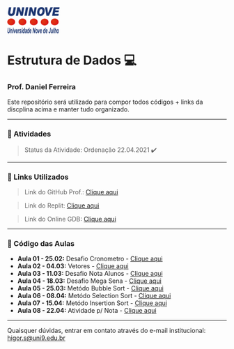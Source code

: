 <img src="https://github.com/HigorRoc/Uninove_2021.1/blob/main/Uninove-Logo.png" width="120" height="60">

# Estrutura de Dados :computer:
###  Prof. Daniel Ferreira

Este repositório será utilizado para compor todos códigos + links da discplina acima e manter tudo organizado.

---

### :pushpin: Atividades
> Status da Atividade: Ordenação 22.04.2021 :heavy_check_mark:

---
### :pushpin: Links Utilizados
> Link do GitHub Prof.: [Clique aqui](https://github.com/DanielGTI/Estrutura_de_Dados)

> Link do Replit: [Clique aqui](https://repl.it/~/)
 
> Link do Online GDB: [Clique aqui](https://www.onlinegdb.com/)
 
---

### :pushpin: Código das Aulas

- **Aula 01 - 25.02:** Desafio Cronometro - [Clique aqui](https://github.com/HigorRoc/Uninove_2021.1_EstruturaDados/tree/main/Aula%2001%20-%2025.02.2021)
- **Aula 02 - 04.03:** Vetores - [Clique aqui](https://github.com/HigorRoc/Uninove_2021.1_EstruturaDados/tree/main/Aula%2002%20-%2004.03.2021)
- **Aula 03 - 11.03:** Desafio Nota Alunos - [Clique aqui](https://github.com/HigorRoc/Uninove_2021.1_EstruturaDados/tree/main/Aula%2003%20-%2011.03.2021)
- **Aula 04 - 18.03:** Desafio Mega Sena - [Clique aqui](https://github.com/HigorRoc/Uninove_2021.1_EstruturaDados/tree/main/Aula%2004%20-%2018.03.2021)
- **Aula 05 - 25.03:** Metódo Bubble Sort - [Clique aqui](https://github.com/HigorRoc/Uninove_2021.1_EstruturaDados/tree/main/Aula%2005%20-%2025.03.2021)
- **Aula 06 - 08.04:** Metódo Selection Sort - [Clique aqui](https://github.com/HigorRoc/Uninove_2021.1_EstruturaDados/tree/main/Aula%2006%20-%2008.04.2021)
- **Aula 07 - 15.04:** Metódo Insertion Sort - [Clique aqui](https://github.com/HigorRoc/Uninove_2021.1_EstruturaDados/tree/main/Aula%2007%20-%2015.04.2021)
- **Aula 08 - 22.04:** Atividade p/ Nota - [Clique aqui](https://github.com/HigorRoc/Uninove_2021.1_EstruturaDados/tree/main/Aula%2008%20-%2022.04.2021%20(Atividade))

---

Quaisquer dúvidas, entrar em contato através do e-mail institucional: 
higor.s@uni9.edu.br
